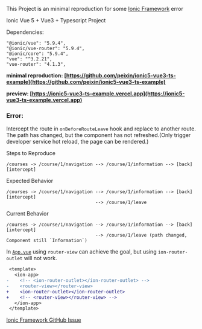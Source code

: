 This Project is an minimal reproduction for some [Ionic Framework](https://ionicframework.com/) error

Ionic Vue 5 + Vue3 + Typescript Project

Dependencies:
```
"@ionic/vue": "5.9.4",
"@ionic/vue-router": "5.9.4",
"@ionic/core": "5.9.4",
"vue": "^3.2.21",
"vue-router": "4.1.3",
```

**minimal reproduction: [https://github.com/peixin/ionic5-vue3-ts-example](https://github.com/peixin/ionic5-vue3-ts-example)**

**preview: [https://ionic5-vue3-ts-example.vercel.app](https://ionic5-vue3-ts-example.vercel.app)**


### Error:
Intercept the route in `onBeforeRouteLeave` hook and replace to another route. The path has changed, but the component has not refreshed.(Only trigger developer service hot reload, the page can be rendered.)

Steps to Reproduce

```
/courses -> /course/1/navigation --> /course/1/information --> [back] [intercept]
```

Expected Behavior

```
/courses -> /course/1/navigation --> /course/1/information --> [back] [intercept]
                                 --> /course/1/leave
```
Current Behavior

```
/courses -> /course/1/navigation --> /course/1/information --> [back] [intercept]
                                 --> /course/1/leave (path changed, Component still `Information`)
```

In [`App.vue`](./src/App.vue) using `router-view` can achieve the goal, but using `ion-router-outlet` will not work.

```diff
 <template>
   <ion-app>
-    <!-- <ion-router-outlet></ion-router-outlet> -->
-    <router-view></router-view>
+    <ion-router-outlet></ion-router-outlet>
+    <!-- <router-view></router-view> -->
   </ion-app>
 </template>
```


[Ionic Framework GitHub Issue](https://github.com/ionic-team/ionic-framework/issues/27485)


